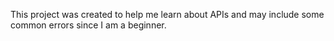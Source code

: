 This project was created to help me learn about APIs and may include some common errors since I am a beginner.